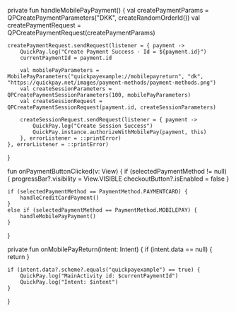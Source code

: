 private fun handleMobilePayPayment() {
    val createPaymentParams = QPCreatePaymentParameters("DKK", createRandomOrderId())
    val createPaymentRequest = QPCreatePaymentRequest(createPaymentParams)

    createPaymentRequest.sendRequest(listener = { payment ->
        QuickPay.log("Create Payment Success - Id = ${payment.id}")
        currentPaymentId = payment.id

        val mobilePayParameters = MobilePayParameters("quickpayexample://mobilepayreturn", "dk", "https://quickpay.net/images/payment-methods/payment-methods.png")
        val createSessionParameters = QPCreatePaymentSessionParameters(100, mobilePayParameters)
        val createSessionRequest = QPCreatePaymentSessionRequest(payment.id, createSessionParameters)

        createSessionRequest.sendRequest(listener = { payment ->
            QuickPay.log("Create Session Success")
            QuickPay.instance.authorizeWithMobilePay(payment, this)
        }, errorListener = ::printError)
    }, errorListener = ::printError)
}


fun onPaymentButtonClicked(v: View) {
    if (selectedPaymentMethod != null) {
        progressBar?.visibility = View.VISIBLE
        checkoutButton?.isEnabled = false
    }

    if (selectedPaymentMethod == PaymentMethod.PAYMENTCARD) {
        handleCreditCardPayment()
    }
    else if (selectedPaymentMethod == PaymentMethod.MOBILEPAY) {
        handleMobilePayPayment()
    }
}


private fun onMobilePayReturn(intent: Intent) {
    if (intent.data == null) {
        return
    }

    if (intent.data?.scheme?.equals("quickpayexample") == true) {
        QuickPay.log("MainActivity id: $currentPaymentId")
        QuickPay.log("Intent: $intent")
    }
}
